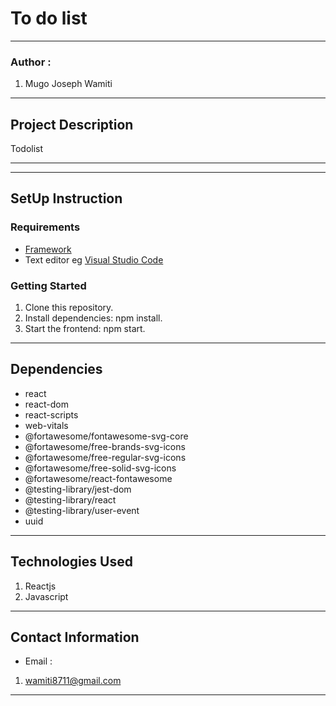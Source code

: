 #   To do list
*****
### Author :
1. Mugo Joseph Wamiti 
****
## Project Description
Todolist


******
*****
## SetUp Instruction
### Requirements
* [Framework](https://legacy.reactjs.org/)
* Text editor eg [Visual Studio Code](https://code.visualstudio.com/download)


### Getting Started
1. Clone this repository.
2. Install dependencies: npm install.
3. Start the frontend: npm start.


*****
## Dependencies
- react
- react-dom
- react-scripts
- web-vitals
- @fortawesome/fontawesome-svg-core
- @fortawesome/free-brands-svg-icons
- @fortawesome/free-regular-svg-icons
- @fortawesome/free-solid-svg-icons
- @fortawesome/react-fontawesome
- @testing-library/jest-dom
- @testing-library/react
- @testing-library/user-event
- uuid
*****
## Technologies Used
1. Reactjs
2. Javascript
*****
## Contact Information
* Email : 
1. wamiti8711@gmail.com
*****
